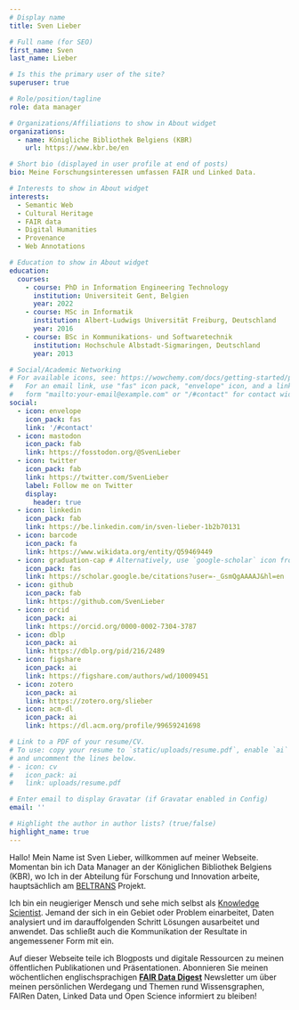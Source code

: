 ```yaml
---
# Display name
title: Sven Lieber

# Full name (for SEO)
first_name: Sven
last_name: Lieber

# Is this the primary user of the site?
superuser: true

# Role/position/tagline
role: data manager

# Organizations/Affiliations to show in About widget
organizations:
  - name: Königliche Bibliothek Belgiens (KBR)
    url: https://www.kbr.be/en

# Short bio (displayed in user profile at end of posts)
bio: Meine Forschungsinteressen umfassen FAIR und Linked Data.

# Interests to show in About widget
interests:
  - Semantic Web
  - Cultural Heritage
  - FAIR data
  - Digital Humanities
  - Provenance
  - Web Annotations

# Education to show in About widget
education:
  courses:
    - course: PhD in Information Engineering Technology
      institution: Universiteit Gent, Belgien
      year: 2022
    - course: MSc in Informatik
      institution: Albert-Ludwigs Universität Freiburg, Deutschland
      year: 2016
    - course: BSc in Kommunikations- und Softwaretechnik
      institution: Hochschule Albstadt-Sigmaringen, Deutschland
      year: 2013

# Social/Academic Networking
# For available icons, see: https://wowchemy.com/docs/getting-started/page-builder/#icons
#   For an email link, use "fas" icon pack, "envelope" icon, and a link in the
#   form "mailto:your-email@example.com" or "/#contact" for contact widget.
social:
  - icon: envelope
    icon_pack: fas
    link: '/#contact'
  - icon: mastodon
    icon_pack: fab
    link: https://fosstodon.org/@SvenLieber
  - icon: twitter
    icon_pack: fab
    link: https://twitter.com/SvenLieber
    label: Follow me on Twitter
    display:
      header: true
  - icon: linkedin
    icon_pack: fab
    link: https://be.linkedin.com/in/sven-lieber-1b2b70131
  - icon: barcode
    icon_pack: fa
    link: https://www.wikidata.org/entity/Q59469449
  - icon: graduation-cap # Alternatively, use `google-scholar` icon from `ai` icon pack
    icon_pack: fas
    link: https://scholar.google.be/citations?user=-_GsmQgAAAAJ&hl=en
  - icon: github
    icon_pack: fab
    link: https://github.com/SvenLieber
  - icon: orcid
    icon_pack: ai
    link: https://orcid.org/0000-0002-7304-3787
  - icon: dblp
    icon_pack: ai
    link: https://dblp.org/pid/216/2489
  - icon: figshare
    icon_pack: ai
    link: https://figshare.com/authors/wd/10009451
  - icon: zotero
    icon_pack: ai
    link: https://zotero.org/slieber
  - icon: acm-dl
    icon_pack: ai
    link: https://dl.acm.org/profile/99659241698

# Link to a PDF of your resume/CV.
# To use: copy your resume to `static/uploads/resume.pdf`, enable `ai` icons in `params.yaml`,
# and uncomment the lines below.
# - icon: cv
#   icon_pack: ai
#   link: uploads/resume.pdf

# Enter email to display Gravatar (if Gravatar enabled in Config)
email: ''

# Highlight the author in author lists? (true/false)
highlight_name: true
---
```



Hallo! Mein Name ist Sven Lieber, willkommen auf meiner Webseite.
Momentan bin ich Data Manager an der Königlichen Bibliothek Belgiens (KBR),
wo Ich in der Abteilung für Forschung und Innovation arbeite, hauptsächlich am [BELTRANS](https://www.kbr.be/en/projects/beltrans) Projekt.

Ich bin ein neugieriger Mensch und sehe mich selbst als [Knowledge Scientist](https://www.knowledgescientist.org).
Jemand der sich in ein Gebiet oder Problem einarbeitet, Daten analysiert und im darauffolgenden Schritt Lösungen ausarbeitet und anwendet.
Das schließt auch die Kommunikation der Resultate in angemessener Form mit ein.

Auf dieser Webseite teile ich Blogposts und digitale Ressourcen zu meinen öffentlichen Publikationen und Präsentationen.
Abonnieren Sie meinen wöchentlichen englischsprachigen [**FAIR Data Digest**](https://fair-data-digest.org) Newsletter
um über meinen persönlichen Werdegang und Themen rund Wissensgraphen, FAIRen Daten, Linked Data und Open Science informiert zu bleiben!
